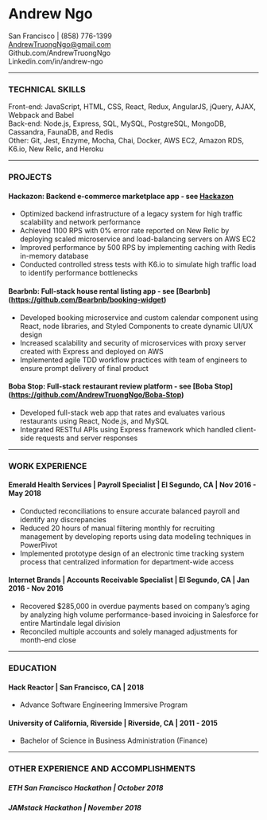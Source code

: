 # Andrew Ngo
San Francisco  |  (858) 776-1399 <br />
AndrewTruongNgo@gmail.com <br />
Github.com/AndrewTruongNgo <br />
Linkedin.com/in/andrew-ngo <br />

---
### TECHNICAL SKILLS
Front-end: JavaScript, HTML, CSS, React, Redux, AngularJS, jQuery, AJAX, Webpack and Babel        
Back-end: Node.js, Express, SQL, MySQL, PostgreSQL, MongoDB, Cassandra, FaunaDB, and Redis                        
Other: Git, Jest, Enzyme, Mocha, Chai, Docker, AWS EC2, Amazon RDS, K6.io, New Relic, and Heroku

---
### PROJECTS
#### Hackazon: Backend e-commerce marketplace app - see [Hackazon](https://github.com/Hackazon-System-Design/check-out-panel)
-	Optimized backend infrastructure of a legacy system for high traffic scalability and network performance
-	Achieved 1100 RPS with 0% error rate reported on New Relic by deploying scaled microservice and load-balancing servers on AWS EC2
-	Improved performance by 500 RPS by implementing caching with Redis in-memory database
-	Conducted controlled stress tests with K6.io to simulate high traffic load to identify performance bottlenecks

#### Bearbnb: Full-stack house rental listing app - see [Bearbnb] (https://github.com/Bearbnb/booking-widget)
-	Developed booking microservice and custom calendar component using React, node libraries, and Styled Components to create dynamic UI/UX design
-	Increased scalability and security of microservices with proxy server created with Express and deployed on AWS
-	Implemented agile TDD workflow practices with team of engineers to ensure prompt delivery of final product

#### Boba Stop: Full-stack restaurant review platform - see [Boba Stop] (https://github.com/AndrewTruongNgo/Boba-Stop)
-	Developed full-stack web app that rates and evaluates various restaurants using React, Node.js, and MySQL
-	Integrated RESTful APIs using Express framework which handled client-side requests and server responses

---
### WORK EXPERIENCE 
#### Emerald Health Services   |   Payroll Specialist   |   El Segundo, CA   |   Nov 2016 - May 2018
-	Conducted reconciliations to ensure accurate balanced payroll and identify any discrepancies
-	Reduced 20 hours of manual filtering monthly for recruiting management by developing reports using data modeling techniques in PowerPivot
-	Implemented prototype design of an electronic time tracking system process that centralized information for department-wide access

#### Internet Brands   |   Accounts Receivable Specialist   |   El Segundo, CA   |   Jan 2016 - Nov 2016
-	Recovered $285,000 in overdue payments based on company’s aging by analyzing high volume performance-based invoicing in Salesforce for entire Martindale legal division
-	Reconciled multiple accounts and solely managed adjustments for month-end close

---
### EDUCATION
#### Hack Reactor   |   San Francisco, CA   |   2018
-	Advance Software Engineering Immersive Program

#### University of California, Riverside   |   Riverside, CA   |   2011 - 2015
- Bachelor of Science in Business Administration (Finance)
 
---
### OTHER EXPERIENCE AND ACCOMPLISHMENTS
##### ETH San Francisco Hackathon   |    October 2018
##### JAMstack Hackathon   |   November 2018

